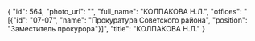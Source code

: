 {
    "id": 564,
    "photo_url": "",
    "full_name": "КОЛПАКОВА Н.Л.",
    "offices": "[{\"id\": \"07-07\", \"name\": \"Прокуратура Советского района\", \"position\": \"Заместитель прокурора\"}]",
    "title": "КОЛПАКОВА Н.Л."
}